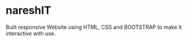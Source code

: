 # nareshIT
Built  responsive Website using HTML, CSS  and BOOTSTRAP to make it interactive with use.

